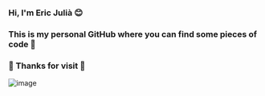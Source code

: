 ### Hi, I'm Eric Julià 😊

### This is my personal GitHub where you can find some pieces of code 🐍

### 🥰 Thanks for visit 🥰

![image](https://github.com/erju-dev/erju-dev/assets/59866781/6c1a4f0e-fe5b-4907-8c85-d6f1377c39f7)


